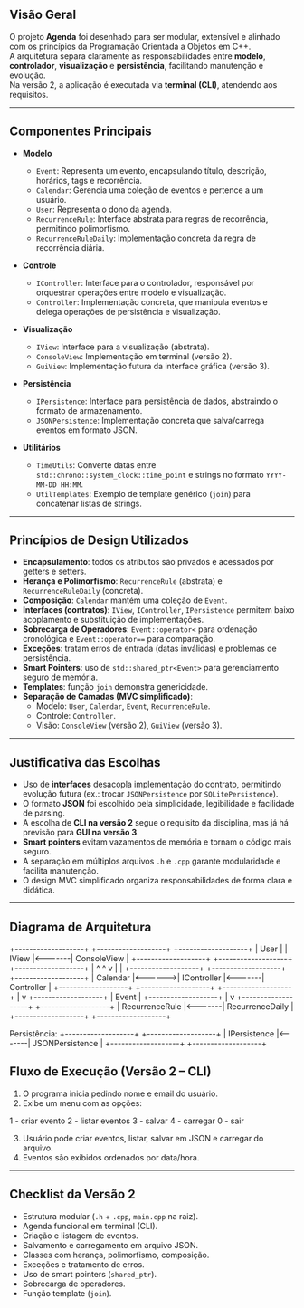 ## Visão Geral

O projeto **Agenda** foi desenhado para ser modular, extensível e alinhado com os princípios da Programação Orientada a Objetos em C++.  
A arquitetura separa claramente as responsabilidades entre **modelo**, **controlador**, **visualização** e **persistência**, facilitando manutenção e evolução.  
Na versão 2, a aplicação é executada via **terminal (CLI)**, atendendo aos requisitos.  

---

## Componentes Principais

- **Modelo**
  - `Event`: Representa um evento, encapsulando título, descrição, horários, tags e recorrência.
  - `Calendar`: Gerencia uma coleção de eventos e pertence a um usuário.
  - `User`: Representa o dono da agenda.
  - `RecurrenceRule`: Interface abstrata para regras de recorrência, permitindo polimorfismo.
  - `RecurrenceRuleDaily`: Implementação concreta da regra de recorrência diária.

- **Controle**
  - `IController`: Interface para o controlador, responsável por orquestrar operações entre modelo e visualização.
  - `Controller`: Implementação concreta, que manipula eventos e delega operações de persistência e visualização.

- **Visualização**
  - `IView`: Interface para a visualização (abstrata).
  - `ConsoleView`: Implementação em terminal (versão 2).
  - `GuiView`: Implementação futura da interface gráfica (versão 3).

- **Persistência**
  - `IPersistence`: Interface para persistência de dados, abstraindo o formato de armazenamento.
  - `JSONPersistence`: Implementação concreta que salva/carrega eventos em formato JSON.

- **Utilitários**
  - `TimeUtils`: Converte datas entre `std::chrono::system_clock::time_point` e strings no formato `YYYY-MM-DD HH:MM`.
  - `UtilTemplates`: Exemplo de template genérico (`join`) para concatenar listas de strings.

---

## Princípios de Design Utilizados

- **Encapsulamento**: todos os atributos são privados e acessados por getters e setters.  
- **Herança e Polimorfismo**: `RecurrenceRule` (abstrata) e `RecurrenceRuleDaily` (concreta).  
- **Composição**: `Calendar` mantém uma coleção de `Event`.  
- **Interfaces (contratos)**: `IView`, `IController`, `IPersistence` permitem baixo acoplamento e substituição de implementações.  
- **Sobrecarga de Operadores**: `Event::operator<` para ordenação cronológica e `Event::operator==` para comparação.  
- **Exceções**: tratam erros de entrada (datas inválidas) e problemas de persistência.  
- **Smart Pointers**: uso de `std::shared_ptr<Event>` para gerenciamento seguro de memória.  
- **Templates**: função `join` demonstra genericidade.  
- **Separação de Camadas (MVC simplificado)**:  
  - Modelo: `User`, `Calendar`, `Event`, `RecurrenceRule`.  
  - Controle: `Controller`.  
  - Visão: `ConsoleView` (versão 2), `GuiView` (versão 3).  

---

## Justificativa das Escolhas

- Uso de **interfaces** desacopla implementação do contrato, permitindo evolução futura (ex.: trocar `JSONPersistence` por `SQLitePersistence`).  
- O formato **JSON** foi escolhido pela simplicidade, legibilidade e facilidade de parsing.  
- A escolha de **CLI na versão 2** segue o requisito da disciplina, mas já há previsão para **GUI na versão 3**.  
- **Smart pointers** evitam vazamentos de memória e tornam o código mais seguro.  
- A separação em múltiplos arquivos `.h` e `.cpp` garante modularidade e facilita manutenção.  
- O design MVC simplificado organiza responsabilidades de forma clara e didática.  

---

## Diagrama de Arquitetura

+-------------------+ +-------------------+ +-------------------+
| User | | IView |<-------| ConsoleView |
+-------------------+ +-------------------+ +-------------------+
| ^ ^
v | |
+-------------------+ +-------------------+ +-------------------+
| Calendar |<------>| IController |<-------| Controller |
+-------------------+ +-------------------+ +-------------------+
|
v
+-------------------+
| Event |
+-------------------+
|
v
+-------------------+ +-------------------+
| RecurrenceRule |<-------| RecurrenceDaily |
+-------------------+ +-------------------+

Persistência:
+-------------------+ +-------------------+
| IPersistence |<-------| JSONPersistence |
+-------------------+ +-------------------+

## Fluxo de Execução (Versão 2 – CLI)

1. O programa inicia pedindo nome e email do usuário.  
2. Exibe um menu com as opções:  

1 - criar evento
2 - listar eventos
3 - salvar
4 - carregar
0 - sair

3. Usuário pode criar eventos, listar, salvar em JSON e carregar do arquivo.  
4. Eventos são exibidos ordenados por data/hora.  

---

## Checklist da Versão 2

- Estrutura modular (`.h` + `.cpp`, `main.cpp` na raiz).  
- Agenda funcional em terminal (CLI).  
- Criação e listagem de eventos.  
- Salvamento e carregamento em arquivo JSON.  
- Classes com herança, polimorfismo, composição.  
- Exceções e tratamento de erros.  
- Uso de smart pointers (`shared_ptr`).  
- Sobrecarga de operadores.  
- Função template (`join`).  
